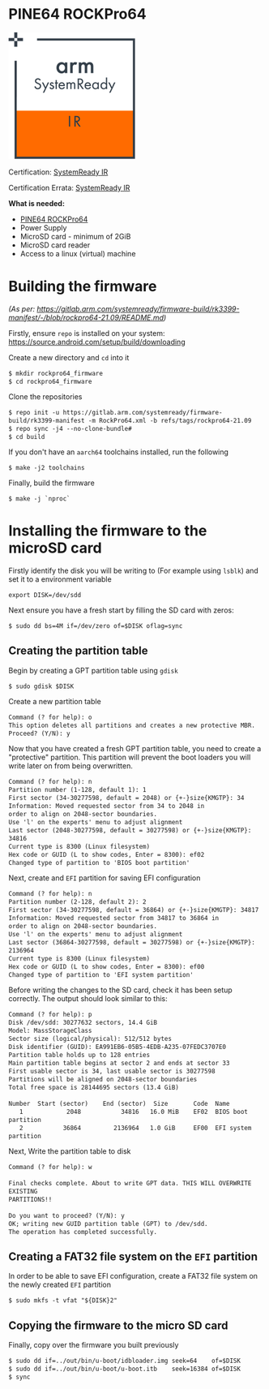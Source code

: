# PINE64 ROCKPro64

![SystemReady-IR Certified](/_assets/systemready_icons/ir.png)

Certification:
[SystemReady IR](https://armkeil.blob.core.windows.net/developer/Files/pdf/certificate-list/arm-systemready-ir-certification-pine64.pdf)

Certification Errata:
[SystemReady IR](https://www.arm.com/-/media/Files/pdf/certificate-list/arm-systemready-errata-document-pine64-rockpro64-412)


**What is needed:**
- [PINE64 ROCKPro64](https://www.pine64.org/rockpro64/)
- Power Supply
- MicroSD card - minimum of 2GiB
- MicroSD card reader
- Access to a linux (virtual) machine

# Building the firmware
*(As per: https://gitlab.arm.com/systemready/firmware-build/rk3399-manifest/-/blob/rockpro64-21.09/README.md)*

Firstly, ensure `repo` is installed on your system: https://source.android.com/setup/build/downloading

Create a new directory and `cd` into it
```
$ mkdir rockpro64_firmware
$ cd rockpro64_firmware
```

Clone the repositories
```
$ repo init -u https://gitlab.arm.com/systemready/firmware-build/rk3399-manifest -m RockPro64.xml -b refs/tags/rockpro64-21.09
$ repo sync -j4 --no-clone-bundle#
$ cd build
```

If you don't have an `aarch64` toolchains installed, run the following
```
$ make -j2 toolchains
```

Finally, build the firmware
```
$ make -j `nproc`
```

# Installing the firmware to the microSD card

Firstly identify the disk you will be writing to (For example using `lsblk`) and set it to a environment variable
```
export DISK=/dev/sdd
```

Next ensure you have a fresh start by filling the SD card with zeros:
```
$ sudo dd bs=4M if=/dev/zero of=$DISK oflag=sync
```

## Creating the partition table

Begin by creating a GPT partition table using `gdisk`
```
$ sudo gdisk $DISK
```

Create a new partition table
```
Command (? for help): o
This option deletes all partitions and creates a new protective MBR.
Proceed? (Y/N): y
```

Now that you have created a fresh GPT partition table, you need to create a "protective" partition.
This partition will prevent the boot loaders you will write later on from being overwritten.
```
Command (? for help): n
Partition number (1-128, default 1): 1
First sector (34-30277598, default = 2048) or {+-}size{KMGTP}: 34
Information: Moved requested sector from 34 to 2048 in
order to align on 2048-sector boundaries.
Use 'l' on the experts' menu to adjust alignment
Last sector (2048-30277598, default = 30277598) or {+-}size{KMGTP}: 34816
Current type is 8300 (Linux filesystem)
Hex code or GUID (L to show codes, Enter = 8300): ef02
Changed type of partition to 'BIOS boot partition'
```

Next, create and `EFI` partition for saving EFI configuration
```
Command (? for help): n
Partition number (2-128, default 2): 2
First sector (34-30277598, default = 36864) or {+-}size{KMGTP}: 34817
Information: Moved requested sector from 34817 to 36864 in
order to align on 2048-sector boundaries.
Use 'l' on the experts' menu to adjust alignment
Last sector (36864-30277598, default = 30277598) or {+-}size{KMGTP}: 2136964
Current type is 8300 (Linux filesystem)
Hex code or GUID (L to show codes, Enter = 8300): ef00
Changed type of partition to 'EFI system partition'
```

Before writing the changes to the SD card, check it has been setup correctly. The output should look similar to this:
```
Command (? for help): p
Disk /dev/sdd: 30277632 sectors, 14.4 GiB
Model: MassStorageClass
Sector size (logical/physical): 512/512 bytes
Disk identifier (GUID): EA991EB6-05B5-4EDB-A235-07FEDC3707E0
Partition table holds up to 128 entries
Main partition table begins at sector 2 and ends at sector 33
First usable sector is 34, last usable sector is 30277598
Partitions will be aligned on 2048-sector boundaries
Total free space is 28144695 sectors (13.4 GiB)

Number  Start (sector)    End (sector)  Size       Code  Name
   1            2048           34816   16.0 MiB    EF02  BIOS boot partition
   2           36864         2136964   1.0 GiB     EF00  EFI system partition

```

Next, Write the partition table to disk
```
Command (? for help): w

Final checks complete. About to write GPT data. THIS WILL OVERWRITE EXISTING
PARTITIONS!!

Do you want to proceed? (Y/N): y
OK; writing new GUID partition table (GPT) to /dev/sdd.
The operation has completed successfully.
```

## Creating a FAT32 file system on the `EFI` partition

In order to be able to save EFI configuration, create a FAT32 file system on the newly created `EFI` partition
```
$ sudo mkfs -t vfat "${DISK}2"
```

## Copying the firmware to the micro SD card
Finally, copy over the firmware you built previously
```
$ sudo dd if=../out/bin/u-boot/idbloader.img seek=64    of=$DISK
$ sudo dd if=../out/bin/u-boot/u-boot.itb    seek=16384 of=$DISK
$ sync
```